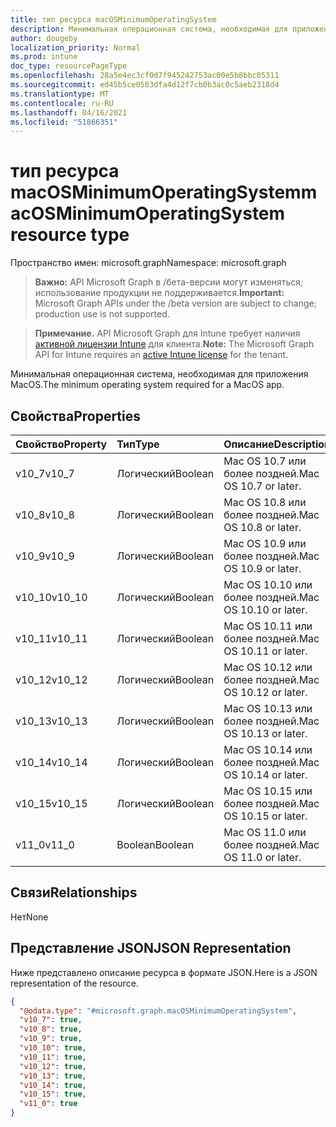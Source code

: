 ```yaml
---
title: тип ресурса macOSMinimumOperatingSystem
description: Минимальная операционная система, необходимая для приложения MacOS.
author: dougeby
localization_priority: Normal
ms.prod: intune
doc_type: resourcePageType
ms.openlocfilehash: 28a5e4ec3cf0d7f945242753ac00e5b8bbc05311
ms.sourcegitcommit: ed45b5ce0583dfa4d12f7cb0b3ac0c5aeb2318d4
ms.translationtype: MT
ms.contentlocale: ru-RU
ms.lasthandoff: 04/16/2021
ms.locfileid: "51866351"
---
```

# <a name="macosminimumoperatingsystem-resource-type"></a><span data-ttu-id="f4a57-103">тип ресурса macOSMinimumOperatingSystem</span><span class="sxs-lookup"><span data-stu-id="f4a57-103">macOSMinimumOperatingSystem resource type</span></span>

<span data-ttu-id="f4a57-104">Пространство имен: microsoft.graph</span><span class="sxs-lookup"><span data-stu-id="f4a57-104">Namespace: microsoft.graph</span></span>

> <span data-ttu-id="f4a57-105">**Важно:** API Microsoft Graph в /бета-версии могут изменяться; использование продукции не поддерживается.</span><span class="sxs-lookup"><span data-stu-id="f4a57-105">**Important:** Microsoft Graph APIs under the /beta version are subject to change; production use is not supported.</span></span>

> <span data-ttu-id="f4a57-106">**Примечание.** API Microsoft Graph для Intune требует наличия [активной лицензии Intune](https://go.microsoft.com/fwlink/?linkid=839381) для клиента.</span><span class="sxs-lookup"><span data-stu-id="f4a57-106">**Note:** The Microsoft Graph API for Intune requires an [active Intune license](https://go.microsoft.com/fwlink/?linkid=839381) for the tenant.</span></span>

<span data-ttu-id="f4a57-107">Минимальная операционная система, необходимая для приложения MacOS.</span><span class="sxs-lookup"><span data-stu-id="f4a57-107">The minimum operating system required for a MacOS app.</span></span>

## <a name="properties"></a><span data-ttu-id="f4a57-108">Свойства</span><span class="sxs-lookup"><span data-stu-id="f4a57-108">Properties</span></span>
|<span data-ttu-id="f4a57-109">Свойство</span><span class="sxs-lookup"><span data-stu-id="f4a57-109">Property</span></span>|<span data-ttu-id="f4a57-110">Тип</span><span class="sxs-lookup"><span data-stu-id="f4a57-110">Type</span></span>|<span data-ttu-id="f4a57-111">Описание</span><span class="sxs-lookup"><span data-stu-id="f4a57-111">Description</span></span>|
|:---|:---|:---|
|<span data-ttu-id="f4a57-112">v10_7</span><span class="sxs-lookup"><span data-stu-id="f4a57-112">v10_7</span></span>|<span data-ttu-id="f4a57-113">Логический</span><span class="sxs-lookup"><span data-stu-id="f4a57-113">Boolean</span></span>|<span data-ttu-id="f4a57-114">Mac OS 10.7 или более поздней.</span><span class="sxs-lookup"><span data-stu-id="f4a57-114">Mac OS 10.7 or later.</span></span>|
|<span data-ttu-id="f4a57-115">v10_8</span><span class="sxs-lookup"><span data-stu-id="f4a57-115">v10_8</span></span>|<span data-ttu-id="f4a57-116">Логический</span><span class="sxs-lookup"><span data-stu-id="f4a57-116">Boolean</span></span>|<span data-ttu-id="f4a57-117">Mac OS 10.8 или более поздней.</span><span class="sxs-lookup"><span data-stu-id="f4a57-117">Mac OS 10.8 or later.</span></span>|
|<span data-ttu-id="f4a57-118">v10_9</span><span class="sxs-lookup"><span data-stu-id="f4a57-118">v10_9</span></span>|<span data-ttu-id="f4a57-119">Логический</span><span class="sxs-lookup"><span data-stu-id="f4a57-119">Boolean</span></span>|<span data-ttu-id="f4a57-120">Mac OS 10.9 или более поздней.</span><span class="sxs-lookup"><span data-stu-id="f4a57-120">Mac OS 10.9 or later.</span></span>|
|<span data-ttu-id="f4a57-121">v10_10</span><span class="sxs-lookup"><span data-stu-id="f4a57-121">v10_10</span></span>|<span data-ttu-id="f4a57-122">Логический</span><span class="sxs-lookup"><span data-stu-id="f4a57-122">Boolean</span></span>|<span data-ttu-id="f4a57-123">Mac OS 10.10 или более поздней.</span><span class="sxs-lookup"><span data-stu-id="f4a57-123">Mac OS 10.10 or later.</span></span>|
|<span data-ttu-id="f4a57-124">v10_11</span><span class="sxs-lookup"><span data-stu-id="f4a57-124">v10_11</span></span>|<span data-ttu-id="f4a57-125">Логический</span><span class="sxs-lookup"><span data-stu-id="f4a57-125">Boolean</span></span>|<span data-ttu-id="f4a57-126">Mac OS 10.11 или более поздней.</span><span class="sxs-lookup"><span data-stu-id="f4a57-126">Mac OS 10.11 or later.</span></span>|
|<span data-ttu-id="f4a57-127">v10_12</span><span class="sxs-lookup"><span data-stu-id="f4a57-127">v10_12</span></span>|<span data-ttu-id="f4a57-128">Логический</span><span class="sxs-lookup"><span data-stu-id="f4a57-128">Boolean</span></span>|<span data-ttu-id="f4a57-129">Mac OS 10.12 или более поздней.</span><span class="sxs-lookup"><span data-stu-id="f4a57-129">Mac OS 10.12 or later.</span></span>|
|<span data-ttu-id="f4a57-130">v10_13</span><span class="sxs-lookup"><span data-stu-id="f4a57-130">v10_13</span></span>|<span data-ttu-id="f4a57-131">Логический</span><span class="sxs-lookup"><span data-stu-id="f4a57-131">Boolean</span></span>|<span data-ttu-id="f4a57-132">Mac OS 10.13 или более поздней.</span><span class="sxs-lookup"><span data-stu-id="f4a57-132">Mac OS 10.13 or later.</span></span>|
|<span data-ttu-id="f4a57-133">v10_14</span><span class="sxs-lookup"><span data-stu-id="f4a57-133">v10_14</span></span>|<span data-ttu-id="f4a57-134">Логический</span><span class="sxs-lookup"><span data-stu-id="f4a57-134">Boolean</span></span>|<span data-ttu-id="f4a57-135">Mac OS 10.14 или более поздней.</span><span class="sxs-lookup"><span data-stu-id="f4a57-135">Mac OS 10.14 or later.</span></span>|
|<span data-ttu-id="f4a57-136">v10_15</span><span class="sxs-lookup"><span data-stu-id="f4a57-136">v10_15</span></span>|<span data-ttu-id="f4a57-137">Логический</span><span class="sxs-lookup"><span data-stu-id="f4a57-137">Boolean</span></span>|<span data-ttu-id="f4a57-138">Mac OS 10.15 или более поздней.</span><span class="sxs-lookup"><span data-stu-id="f4a57-138">Mac OS 10.15 or later.</span></span>|
|<span data-ttu-id="f4a57-139">v11_0</span><span class="sxs-lookup"><span data-stu-id="f4a57-139">v11_0</span></span>|<span data-ttu-id="f4a57-140">Boolean</span><span class="sxs-lookup"><span data-stu-id="f4a57-140">Boolean</span></span>|<span data-ttu-id="f4a57-141">Mac OS 11.0 или более поздней.</span><span class="sxs-lookup"><span data-stu-id="f4a57-141">Mac OS 11.0 or later.</span></span>|

## <a name="relationships"></a><span data-ttu-id="f4a57-142">Связи</span><span class="sxs-lookup"><span data-stu-id="f4a57-142">Relationships</span></span>
<span data-ttu-id="f4a57-143">Нет</span><span class="sxs-lookup"><span data-stu-id="f4a57-143">None</span></span>

## <a name="json-representation"></a><span data-ttu-id="f4a57-144">Представление JSON</span><span class="sxs-lookup"><span data-stu-id="f4a57-144">JSON Representation</span></span>
<span data-ttu-id="f4a57-145">Ниже представлено описание ресурса в формате JSON.</span><span class="sxs-lookup"><span data-stu-id="f4a57-145">Here is a JSON representation of the resource.</span></span>
<!-- {
  "blockType": "resource",
  "@odata.type": "microsoft.graph.macOSMinimumOperatingSystem"
}
-->
``` json
{
  "@odata.type": "#microsoft.graph.macOSMinimumOperatingSystem",
  "v10_7": true,
  "v10_8": true,
  "v10_9": true,
  "v10_10": true,
  "v10_11": true,
  "v10_12": true,
  "v10_13": true,
  "v10_14": true,
  "v10_15": true,
  "v11_0": true
}
```




